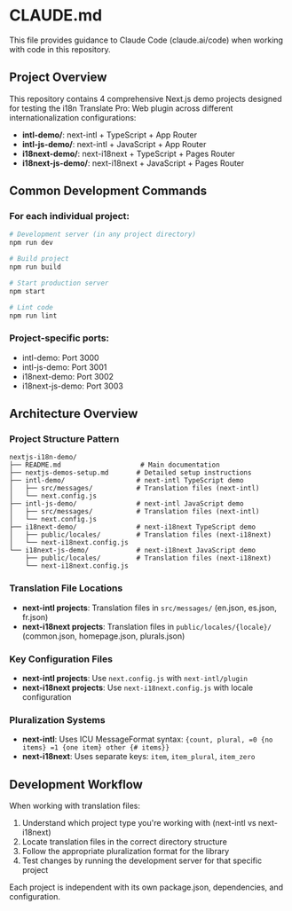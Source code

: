 # CLAUDE.md

This file provides guidance to Claude Code (claude.ai/code) when working with code in this repository.

## Project Overview

This repository contains 4 comprehensive Next.js demo projects designed for testing the i18n Translate Pro: Web plugin across different internationalization configurations:

- **intl-demo/**: next-intl + TypeScript + App Router
- **intl-js-demo/**: next-intl + JavaScript + App Router  
- **i18next-demo/**: next-i18next + TypeScript + Pages Router
- **i18next-js-demo/**: next-i18next + JavaScript + Pages Router

## Common Development Commands

### For each individual project:
```bash
# Development server (in any project directory)
npm run dev

# Build project
npm run build

# Start production server
npm start

# Lint code
npm run lint
```

### Project-specific ports:
- intl-demo: Port 3000
- intl-js-demo: Port 3001
- i18next-demo: Port 3002  
- i18next-js-demo: Port 3003

## Architecture Overview

### Project Structure Pattern
```
nextjs-i18n-demo/
├── README.md                    # Main documentation
├── nextjs-demos-setup.md       # Detailed setup instructions
├── intl-demo/                  # next-intl TypeScript demo
│   ├── src/messages/           # Translation files (next-intl)
│   └── next.config.js
├── intl-js-demo/               # next-intl JavaScript demo
│   ├── src/messages/           # Translation files (next-intl)
│   └── next.config.js  
├── i18next-demo/               # next-i18next TypeScript demo
│   ├── public/locales/         # Translation files (next-i18next)
│   └── next-i18next.config.js
└── i18next-js-demo/            # next-i18next JavaScript demo
    ├── public/locales/         # Translation files (next-i18next)
    └── next-i18next.config.js
```

### Translation File Locations
- **next-intl projects**: Translation files in `src/messages/` (en.json, es.json, fr.json)
- **next-i18next projects**: Translation files in `public/locales/{locale}/` (common.json, homepage.json, plurals.json)

### Key Configuration Files
- **next-intl projects**: Use `next.config.js` with `next-intl/plugin`
- **next-i18next projects**: Use `next-i18next.config.js` with locale configuration

### Pluralization Systems
- **next-intl**: Uses ICU MessageFormat syntax: `{count, plural, =0 {no items} =1 {one item} other {# items}}`
- **next-i18next**: Uses separate keys: `item`, `item_plural`, `item_zero`

## Development Workflow

When working with translation files:
1. Understand which project type you're working with (next-intl vs next-i18next)
2. Locate translation files in the correct directory structure
3. Follow the appropriate pluralization format for the library
4. Test changes by running the development server for that specific project

Each project is independent with its own package.json, dependencies, and configuration.